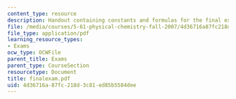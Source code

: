 ```yaml
---
content_type: resource
description: Handout containing constants and formulas for the final exam.
file: /media/courses/5-61-physical-chemistry-fall-2007/4d36716a87fc218d3c81ed85b5584dee_finalexam.pdf
file_type: application/pdf
learning_resource_types:
- Exams
ocw_type: OCWFile
parent_title: Exams
parent_type: CourseSection
resourcetype: Document
title: finalexam.pdf
uid: 4d36716a-87fc-218d-3c81-ed85b5584dee
---
```

